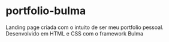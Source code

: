 # portfolio-bulma
Landing page criada com o intuito de ser meu portfolio pessoal. Desenvolvido em HTML e CSS com o framework Bulma 
